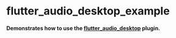 # flutter_audio_desktop_example

#### Demonstrates how to use the [flutter_audio_desktop](http://github.com/alexmercerind/flutter_audio_desktop) plugin.